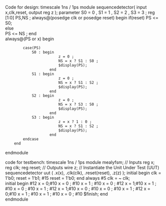 Code for design:
timescale 1ns / 1ps
module sequencedetector(
input x,clk,reset,
output reg z );
parameter S0 = 0 , S1 = 1 , S2 = 2 , S3 = 3 ;
reg [1:0] PS,NS ;
    always@(posedge clk or posedge reset)
        begin
            if(reset)
                PS <= S0;   
            else    
                PS <= NS ;
        end             
    always@(PS or x)
        begin 
            
            case(PS)
                S0 : begin 
                            z = 0 ;
                            NS = x ? S1 : S0 ;
                            $display(PS);
                        end
                S1 : begin 
                            z = 0 ;
                            NS = x ? S1 : S2 ;
                            $display(PS);
                        end
                S2 : begin 
                            z = 0 ;
                            NS = x ? S3 : S0 ;
                            $display(PS);
                        end 
                S3 : begin 
                            z = x ? 1 : 0 ; 
                            NS = x ? S1 : S2 ;
                            $display(PS);
                        end
            endcase
        end
endmodule




code for testbench:
timescale 1ns / 1ps
module mealyfsm;
    // Inputs
    reg x;
    reg clk;
    reg reset;
    // Outputs
    wire z;
    // Instantiate the Unit Under Test (UUT)
    sequencedetector uut (
        .x(x), 
        .clk(clk), 
        .reset(reset), 
        .z(z)  ); 
initial
    begin
        clk = 1'b0;
        reset = 1'b1;
        #15 reset = 1'b0;
    end
always #5 clk = ~ clk;  
initial begin
        #12 x = 0;#10 x = 0 ; #10 x = 1 ; #10 x = 0 ;
        #12 x = 1;#10 x = 1 ; #10 x = 0 ; #10 x = 1 ;
        #12 x = 1;#10 x = 0 ; #10 x = 0 ; #10 x = 1 ;
        #12 x = 0;#10 x = 1 ; #10 x = 1 ; #10 x = 0 ;
        #10 $finish;
    end     
endmodule
